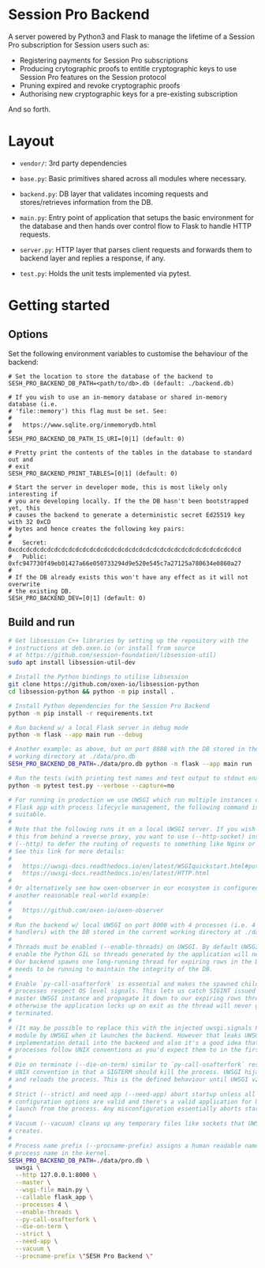 # Session Pro Backend

A server powered by Python3 and Flask to manage the lifetime of a Session
Pro subscription for Session users such as:

- Registering payments for Session Pro subscriptions
- Producing crytographic proofs to entitle cryptographic keys to use Session Pro
  features on the Session protocol
- Pruning expired and revoke cryptographic proofs
- Authorising new cryptographic keys for a pre-existing subscription

And so forth.

# Layout

- `vendor/`: 3rd party dependencies

- `base.py`: Basic primitives shared across all modules where necessary.

- `backend.py`: DB layer that validates incoming requests and stores/retrieves
information from the DB.

- `main.py`: Entry point of application that setups the basic environment for the
database and then hands over control flow to Flask to handle HTTP requests.

- `server.py`: HTTP layer that parses client requests and forwards them to backend
layer and replies a response, if any.

- `test.py`: Holds the unit tests implemented via pytest.

# Getting started

## Options

Set the following environment variables to customise the behaviour of the
backend:

```
# Set the location to store the database of the backend to
SESH_PRO_BACKEND_DB_PATH=<path/to/db>.db (default: ./backend.db)

# If you wish to use an in-memory database or shared in-memory database (i.e.
# 'file::memory') this flag must be set. See:
#
#   https://www.sqlite.org/inmemorydb.html
#
SESH_PRO_BACKEND_DB_PATH_IS_URI=[0|1] (default: 0)

# Pretty print the contents of the tables in the database to standard out and
# exit
SESH_PRO_BACKEND_PRINT_TABLES=[0|1] (default: 0)

# Start the server in developer mode, this is most likely only interesting if
# you are developing locally. If the the DB hasn't been bootstrapped yet, this
# causes the backend to generate a deterministic secret Ed25519 key with 32 0xCD
# bytes and hence creates the following key pairs:
#
#   Secret: 0xcdcdcdcdcdcdcdcdcdcdcdcdcdcdcdcdcdcdcdcdcdcdcdcdcdcdcdcdcdcdcdcd
#   Public: 0xfc947730f49eb01427a66e050733294d9e520e545c7a27125a780634e0860a27
#
# If the DB already exists this won't have any effect as it will not overwrite
# the existing DB.
SESH_PRO_BACKEND_DEV=[0|1] (default: 0)
```

## Build and run

```bash
# Get libsession C++ libraries by setting up the repository with the
# instructions at deb.oxen.io (or install from source
# at https://github.com/session-foundation/libsession-util)
sudo apt install libsession-util-dev

# Install the Python bindings to utilise libsession
git clone https://github.com/oxen-io/libsession-python
cd libsession-python && python -m pip install .

# Install Python dependencies for the Session Pro Backend
python -m pip install -r requirements.txt

# Run backend w/ a local Flask server in debug mode
python -m flask --app main run --debug

# Another example: as above, but on port 8888 with the DB stored in the current
# working directory at ./data/pro.db
SESH_PRO_BACKEND_DB_PATH=./data/pro.db python -m flask --app main run --debug --port 8888

# Run the tests (with printing test names and test output to stdout enabled)
python -m pytest test.py --verbose --capture=no

# For running in production we use UWSGI which run multiple instances of the
# Flask app with process lifecycle management, the following command is
# suitable.
#
# Note that the following runs it on a local UWSGI server. If you wish to run
# this from behind a reverse proxy, you want to use (--http-socket) instead of
# (--http) to defer the routing of requests to something like Nginx or Caddy.
# See this link for more details:
#
#   https://uwsgi-docs.readthedocs.io/en/latest/WSGIquickstart.html#putting-behind-a-full-webserver
#   https://uwsgi-docs.readthedocs.io/en/latest/HTTP.html
#
# Or alternatively see how oxen-observer in our ecosystem is configured for
# another reasonable real-world example:
#
#   https://github.com/oxen-io/oxen-observer
#
# Run the backend w/ local UWSGI on port 8000 with 4 processes (i.e. 4 HTTP request
# handlers) with the DB stored in the current working directory at ./data/pro.db
#
# Threads must be enabled (--enable-threads) on UWSGI. By default UWSGI does not
# enable the Python GIL so threads generated by the application will never run.
# Our backend spawns one long-running thread for expiring rows in the DB, this
# needs to be running to maintain the integrity of the DB.
#
# Enable `py-call-osafterfork` is essential and makes the spawned child
# processes respect OS level signals. This lets us catch SIGINT issued from the
# master UWSGI instance and propagate it down to our expiring rows thread or
# otherwise the application locks up on exit as the thread will never get
# terminated.
#
# (It may be possible to replace this with the injected uwsgi.signals Python
# module by UWSGI when it launches the backend. However that leaks UWSGI
# implementation detail into the backend and also it's a good idea that child
# processes follow UNIX conventions as you'd expect them to in the first place).
#
# Die on terminate (--die-on-term) similar to `py-call-osafterfork` restores
# UNIX convention in that a SIGTERM should kill the process. UWSGI hijacks this
# and reloads the process. This is the defined behaviour until UWSGI v2.1.
#
# Strict (--strict) and need app (--need-app) abort startup unless all
# configuration options are valid and there's a valid application for UWSGI to
# launch from the process. Any misconfiguration essentially aborts startup.
#
# Vacuum (--vacuum) cleans up any temporary files like sockets that UWSGI
# creates.
#
# Process name prefix (--procname-prefix) assigns a human readable name as the
# process name in the kernel.
SESH_PRO_BACKEND_DB_PATH=./data/pro.db \
  uwsgi \
  --http 127.0.0.1:8000 \
  --master \
  --wsgi-file main.py \
  --callable flask_app \
  --processes 4 \
  --enable-threads \
  --py-call-osafterfork \
  --die-on-term \
  --strict \
  --need-app \
  --vacuum \
  --procname-prefix \"SESH Pro Backend \"
```
